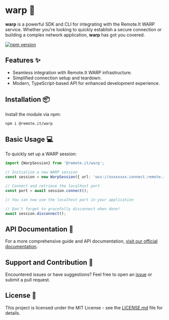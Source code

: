 # warp :rocket:

**warp** is a powerful SDK and CLI for integrating with the Remote.It WARP service. Whether you're looking to quickly
establish a secure connection or building a complex network application, **warp** has got you covered.

[![npm version](https://badge.fury.io/js/%40remote.it%2Fwarp.svg)](https://www.npmjs.com/package/@remote.it/warp)

## Features :sparkles:

- Seamless integration with Remote.It WARP infrastructure.
- Simplified connection setup and teardown.
- Modern, TypeScript-based API for enhanced development experience.

## Installation :package:

Install the module via npm:

```shell
npm i @remote.it/warp
```

## Basic Usage :computer:

To quickly set up a WARP session:

```typescript
import {WarpSession} from '@remote.it/warp';

// Initialize a new WARP session
const session = new WarpSession({ url: 'wss://xxxxxxxx.connect.remote.it' });

// Connect and retrieve the localhost port
const port = await session.connect();

// You can now use the localhost port in your application

// Don't forget to gracefully disconnect when done!
await session.disconnect();
```

## API Documentation :book:

For a more comprehensive guide and API documentation, [visit our official documentation](https://github.com/remoteit/warp-js).

## Support and Contribution :raising_hand:

Encountered issues or have suggestions? Feel free to open an [issue](https://github.com/remoteit/warp-js/issues) or
submit a pull request.

## License :page_facing_up:

This project is licensed under the MIT License - see the [LICENSE.md](LICENSE.md) file for details.
